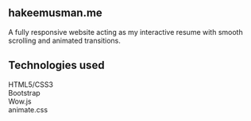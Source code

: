 ## hakeemusman.me
A fully responsive website acting as my interactive resume with smooth scrolling and animated transitions.

## Technologies used
HTML5/CSS3<br>
Bootstrap<br>
Wow.js<br>
animate.css
